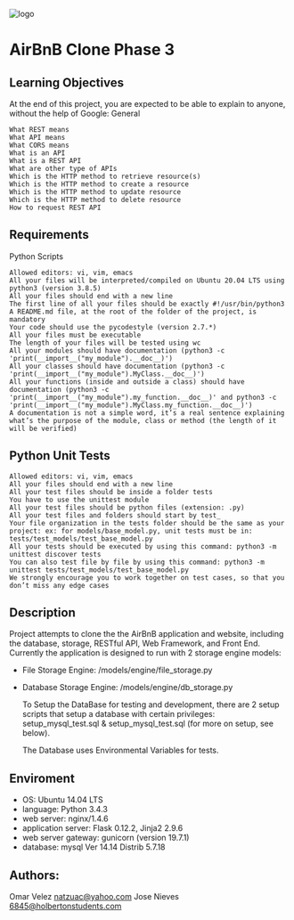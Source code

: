 
![logo](https://github.com/Natzu83/holbertonschool-AirBnB_clone_v3/assets/127802407/421836c8-f1f3-49ce-97cd-4ef9d46131bc)

# AirBnB Clone Phase 3

## Learning Objectives

At the end of this project, you are expected to be able to explain to anyone, without the help of Google:
General

    What REST means
    What API means
    What CORS means
    What is an API
    What is a REST API
    What are other type of APIs
    Which is the HTTP method to retrieve resource(s)
    Which is the HTTP method to create a resource
    Which is the HTTP method to update resource
    Which is the HTTP method to delete resource
    How to request REST API

## Requirements
Python Scripts

    Allowed editors: vi, vim, emacs
    All your files will be interpreted/compiled on Ubuntu 20.04 LTS using python3 (version 3.8.5)
    All your files should end with a new line
    The first line of all your files should be exactly #!/usr/bin/python3
    A README.md file, at the root of the folder of the project, is mandatory
    Your code should use the pycodestyle (version 2.7.*)
    All your files must be executable
    The length of your files will be tested using wc
    All your modules should have documentation (python3 -c 'print(__import__("my_module").__doc__)')
    All your classes should have documentation (python3 -c 'print(__import__("my_module").MyClass.__doc__)')
    All your functions (inside and outside a class) should have documentation (python3 -c 'print(__import__("my_module").my_function.__doc__)' and python3 -c 'print(__import__("my_module").MyClass.my_function.__doc__)')
    A documentation is not a simple word, it’s a real sentence explaining what’s the purpose of the module, class or method (the length of it will be verified)

## Python Unit Tests

    Allowed editors: vi, vim, emacs
    All your files should end with a new line
    All your test files should be inside a folder tests
    You have to use the unittest module
    All your test files should be python files (extension: .py)
    All your test files and folders should start by test_
    Your file organization in the tests folder should be the same as your project: ex: for models/base_model.py, unit tests must be in: tests/test_models/test_base_model.py
    All your tests should be executed by using this command: python3 -m unittest discover tests
    You can also test file by file by using this command: python3 -m unittest tests/test_models/test_base_model.py
    We strongly encourage you to work together on test cases, so that you don’t miss any edge cases

## Description

Project attempts to clone the the AirBnB application and website, including the database, storage, RESTful API, Web Framework, and Front End. Currently the application is designed to run with 2 storage engine models:

 *  File Storage Engine:
        /models/engine/file_storage.py

* Database Storage Engine:
 /models/engine/db_storage.py

   To Setup the DataBase for testing and development, there are 2 setup scripts that setup a database with certain privileges: setup_mysql_test.sql & setup_mysql_test.sql (for more on setup, see below).

   The Database uses Environmental Variables for tests.

## Enviroment
* OS: Ubuntu 14.04 LTS
* language: Python 3.4.3
* web server: nginx/1.4.6
* application server: Flask 0.12.2, Jinja2 2.9.6
* web server gateway: gunicorn (version 19.7.1)
* database: mysql Ver 14.14 Distrib 5.7.18


## Authors:

Omar Velez natzuac@yahoo.com
Jose Nieves 6845@holbertonstudents.com
